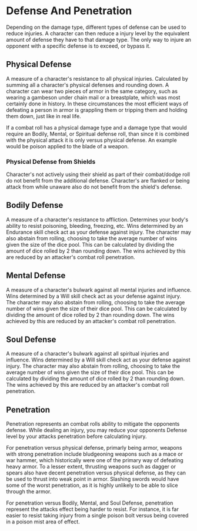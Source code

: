 # Defense And Penetration

Depending on the damage type, different types of defense can be used to reduce injuries. A character can then reduce a injury level by the equivalent amount of defense they have to that damage type. The only way to injure an opponent with a specific defense is to exceed, or bypass it.

## Physical Defense

A measure of a character's resistance to all physical injuries. Calculated by summing all a character's physical defenses and rounding down. A character can wear two pieces of armor in the same category, such as wearing a gambeson under chain mail or a breastplate, which was most certainly done in history. In these circumstances the most efficient ways of defeating a person in armor is grappling them or tripping them and holding them down, just like in real life.

If a combat roll has a physical damage type and a damage type that would require an Bodily, Mental, or Spiritual defense roll, than since it is combined with the physical attack it is only versus physical defense. An example would be poison applied to the blade of a weapon.

### Physical Defense from Shields

Character's not actively using their shield as part of their combat/dodge roll do not benefit from the additional defense. Character's are flanked or being attack from while unaware also do not benefit from the shield's defense.

## Bodily Defense

A measure of a character's resistance to affliction. Determines your body's ability to resist poisoning, bleeding, freezing, etc. Wins determined by an Endurance skill check act as your defense against injury. The character may also abstain from rolling, choosing to take the average number of wins given the size of the dice pool. This can be calculated by dividing the amount of dice rolled by 2 than rounding down. The wins achieved by this are reduced by an attacker's combat roll penetration.

## Mental Defense

A measure of a character's bulwark against all mental injuries and influence. Wins determined by a Will skill check act as your defense against injury. The character may also abstain from rolling, choosing to take the average number of wins given the size of their dice pool. This can be calculated by dividing the amount of dice rolled by 2 than rounding down. The wins achieved by this are reduced by an attacker's combat roll penetration.

## Soul Defense

A measure of a character's bulwark against all spiritual injuries and influence. Wins determined by a Will skill check act as your defense against injury. The character may also abstain from rolling, choosing to take the average number of wins given the size of their dice pool. This can be calculated by dividing the amount of dice rolled by 2 than rounding down. The wins achieved by this are reduced by an attacker's combat roll penetration.

## Penetration

Penetration represents an combat rolls ability to mitigate the opponents defense. While dealing an injury, you may reduce your opponents Defense level by your attacks penetration before calculating injury.

For penetration versus physical defense, primarly being armor, weapons with strong penetration include bludgeoning weapons such as a mace or war hammer, which historically were one of the primary way of defeating heavy armor. To a lesser extent, thrusting weapons such as dagger or spears also have decent penetration versus physical defense, as they can be used to thrust into weak point in armor. Slashing swords would have some of the worst penetration, as it is highly unlikely to be able to slice through the armor.

For penetration versus Bodily, Mental, and Soul Defense, penetration represent the attacks effect being harder to resist. For instance, it is far easier to resist taking injury from a single poison bolt versus being covered in a poison mist area of effect.
